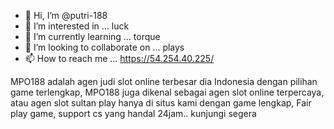 - 👋 Hi, I’m @putri-188
- 👀 I’m interested in ... luck
- 🌱 I’m currently learning ... torque
- 💞️ I’m looking to collaborate on ... plays
- 📫 How to reach me ... https://54.254.40.225/

<!---
putri-188/putri-188 is a ✨ special ✨ repository because its `README.md` (this file) appears on your GitHub profile.
You can click the Preview link to take a look at your changes.
--->

MPO188 adalah agen judi slot online terbesar dia Indonesia dengan pilihan game terlengkap, MPO188 juga dikenal sebagai agen slot online terpercaya, atau agen slot sultan play hanya di situs kami dengan game lengkap, Fair play game, support cs yang handal 24jam.. kunjungi segera
